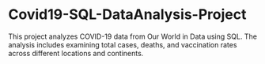 # Covid19-SQL-DataAnalysis-Project
This project analyzes COVID-19 data from Our World in Data using SQL. The analysis includes examining total cases, deaths, and vaccination rates across different locations and continents. 
